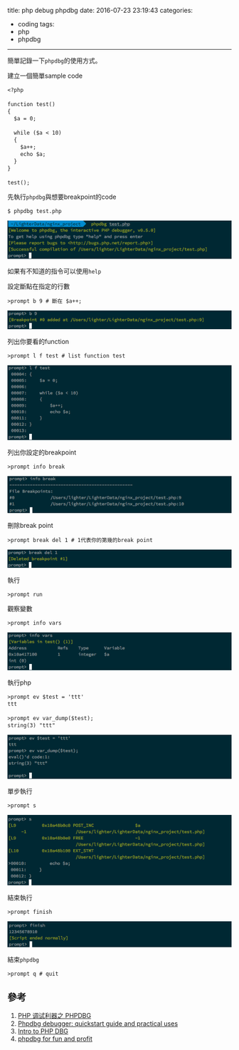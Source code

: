 title: php debug phpdbg
date: 2016-07-23 23:19:43
categories:
- coding
tags:
- php
- phpdbg
---

簡單記錄一下`phpdbg`的使用方式。

建立一個簡單sample code

```
<?php

function test()
{
  $a = 0;

  while ($a < 10)
  {
    $a++;
    echo $a;
  }
}

test();
```

先執行`phpdbg`與想要breakpoint的code

```
$ phpdbg test.php
```

![](/images/phpdbg/phpdbg_1.png)

如果有不知道的指令可以使用`help`

設定斷點在指定的行數

```
>prompt b 9 # 斷在 $a++;
```
![](/images/phpdbg/phpdbg_2.png)

列出你要看的function

```
>prompt l f test # list function test
```

![](/images/phpdbg/phpdbg_3.png)

列出你設定的breakpoint

```
>prompt info break
```

![](/images/phpdbg/phpdbg_4.png)

刪除break point

```
>prompt break del 1 # 1代表你的第幾的break point
```

![](/images/phpdbg/phpdbg_5.png)

執行

```
>prompt run
```

觀察變數

```
>prompt info vars
```

![](/images/phpdbg/phpdbg_6.png)

執行php

```
>prompt ev $test = 'ttt'
ttt

>prompt ev var_dump($test);
string(3) "ttt"
```

![](/images/phpdbg/phpdbg_7.png)

單步執行

```
>prompt s
```

![](/images/phpdbg/phpdbg_8.png)

結束執行

```
>prompt finish
```

![](/images/phpdbg/phpdbg_9.png)

結束`phpdbg`

```
>prompt q # quit
```
## 參考

1. [PHP 调试利器之 PHPDBG](http://blog.jobbole.com/97714/)
2. [Phpdbg debugger: quickstart guide and practical uses](http://samtuke.com/2014/07/phpdbg-debugger-quickstart-guide-and-practical-uses/)
3. [Intro to PHP DBG](https://www.youtube.com/watch?v=7WoCd-E0ptQ)
4. [phpdbg for fun and profit](https://lawngnome.github.io/phpdbg-for-fun-and-profit/#/title)
